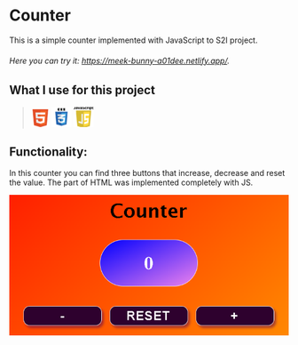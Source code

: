 # Counter

This is a simple counter implemented with JavaScript to S2I project.

###### Here you can try it: https://meek-bunny-a01dee.netlify.app/.

## What I use for this project

>![Html](https://github.com/AlexMos36/Counter/blob/main/assets/Img/html-icon-32x32.png) 
>![Css](https://github.com/AlexMos36/Counter/blob/main/assets/Img/css-icon-36x36.png)
>![JS](https://github.com/AlexMos36/Counter/blob/main/assets/Img/js-icon-36x36.png) 

## Functionality:

In this counter you can find three buttons that increase, decrease and reset the value.
The part of HTML was implemented completely with JS.

![Counter](https://github.com/AlexMos36/Counter/blob/main/assets/Img/Immagine%202023-02-17%20120251.png)


